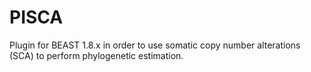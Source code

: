 # PISCA
Plugin for BEAST 1.8.x in order to use somatic copy number alterations (SCA) to perform phylogenetic estimation.
